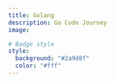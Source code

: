 ```yaml
---
title: Golang
description: Go Code Journey
image:

# Badge style
style:
  background: "#2a9d8f"
  color: "#fff"
---
```

